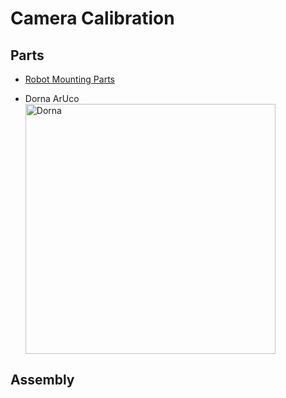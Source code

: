 # **Camera Calibration**

## **Parts**

 * [Robot Mounting Parts](https://github.com/dorna-robotics/education/tree/main/mount_robot#parts)

 * Dorna ArUco
   <img src="image_link.jpeg" alt="Dorna" width="400"/>

## **Assembly**
